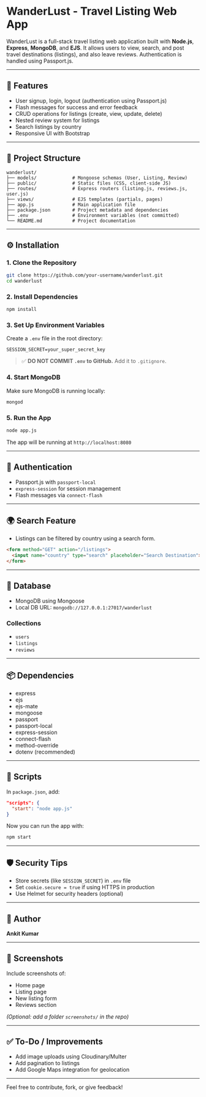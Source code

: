 # WanderLust - Travel Listing Web App

WanderLust is a full-stack travel listing web application built with **Node.js**, **Express**, **MongoDB**, and **EJS**. It allows users to view, search, and post travel destinations (listings), and also leave reviews. Authentication is handled using Passport.js.

---

## 🚀 Features

* User signup, login, logout (authentication using Passport.js)
* Flash messages for success and error feedback
* CRUD operations for listings (create, view, update, delete)
* Nested review system for listings
* Search listings by country
* Responsive UI with Bootstrap

---

## 📁 Project Structure

```
wanderlust/
├── models/             # Mongoose schemas (User, Listing, Review)
├── public/             # Static files (CSS, client-side JS)
├── routes/             # Express routers (listing.js, reviews.js, user.js)
├── views/              # EJS templates (partials, pages)
├── app.js              # Main application file
├── package.json        # Project metadata and dependencies
├── .env                # Environment variables (not committed)
└── README.md           # Project documentation
```

---

## ⚙️ Installation

### 1. Clone the Repository

```bash
git clone https://github.com/your-username/wanderlust.git
cd wanderlust
```

### 2. Install Dependencies

```bash
npm install
```

### 3. Set Up Environment Variables

Create a `.env` file in the root directory:

```env
SESSION_SECRET=your_super_secret_key
```

> ✅ **DO NOT COMMIT `.env` to GitHub.** Add it to `.gitignore`.

### 4. Start MongoDB

Make sure MongoDB is running locally:

```bash
mongod
```

### 5. Run the App

```bash
node app.js
```

The app will be running at `http://localhost:8080`

---

## 🔐 Authentication

* Passport.js with `passport-local`
* `express-session` for session management
* Flash messages via `connect-flash`

---

## 🌍 Search Feature

* Listings can be filtered by country using a search form.

```html
<form method="GET" action="/listings">
  <input name="country" type="search" placeholder="Search Destination">
</form>
```

---

## 💾 Database

* MongoDB using Mongoose
* Local DB URL: `mongodb://127.0.0.1:27017/wanderlust`

### Collections

* `users`
* `listings`
* `reviews`

---

## 📦 Dependencies

* express
* ejs
* ejs-mate
* mongoose
* passport
* passport-local
* express-session
* connect-flash
* method-override
* dotenv (recommended)

---

## 📝 Scripts

In `package.json`, add:

```json
"scripts": {
  "start": "node app.js"
}
```

Now you can run the app with:

```bash
npm start
```

---

## 🛡️ Security Tips

* Store secrets (like `SESSION_SECRET`) in `.env` file
* Set `cookie.secure = true` if using HTTPS in production
* Use Helmet for security headers (optional)

---

## 👤 Author

**Ankit Kumar**

---

## 📸 Screenshots

Include screenshots of:

* Home page
* Listing page
* New listing form
* Reviews section

*(Optional: add a folder `screenshots/` in the repo)*

---

## ✅ To-Do / Improvements

* Add image uploads using Cloudinary/Multer
* Add pagination to listings
* Add Google Maps integration for geolocation

---



Feel free to contribute, fork, or give feedback!
